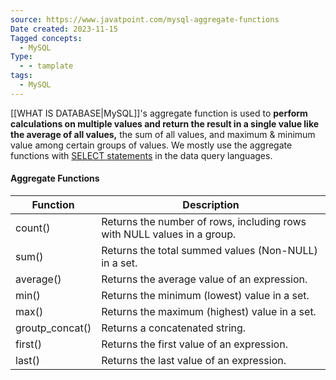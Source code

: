 ```yaml
---
source: https://www.javatpoint.com/mysql-aggregate-functions
Date created: 2023-11-15
Tagged concepts:
  - MySQL
Type:
  - - tamplate
tags:
  - MySQL
---
```


[[WHAT IS DATABASE|MySQL]]'s aggregate function is used to **perform calculations on multiple values and return the result in a single value like the average of all values,** the sum of all values, and maximum & minimum value among certain groups of values. We mostly use the aggregate functions with [SELECT statements](https://www.javatpoint.com/mysql-select) in the data query languages.


#### Aggregate Functions

| Function | Description |
|---|---|
| count() | Returns the number of rows, including rows with NULL values in a group. |
| sum() | Returns the total summed values (Non-NULL) in a set. |
| average() | Returns the average value of an expression. |
| min() | Returns the minimum (lowest) value in a set. |
| max() | Returns the maximum (highest) value in a set. |
| groutp_concat() | Returns a concatenated string. |
| first() | Returns the first value of an expression. |
| last() | Returns the last value of an expression. |
